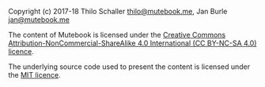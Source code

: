 Copyright (c) 2017-18 Thilo Schaller <thilo@mutebook.me>, Jan Burle <jan@mutebook.me>

The content of Mutebook is licensed under the [Creative Commons Attribution-NonCommercial-ShareAlike 4.0 International (CC BY-NC-SA 4.0) licence](https://creativecommons.org/licenses/by-nc-sa/4.0/).

The underlying source code used to present the content is licensed under the [MIT licence](http://opensource.org/licenses/mit-license.php).

